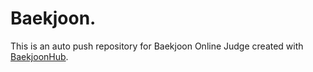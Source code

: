 # Baekjoon.
This is an auto push repository for Baekjoon Online Judge created with [BaekjoonHub](https://github.com/BaekjoonHub/BaekjoonHub).
